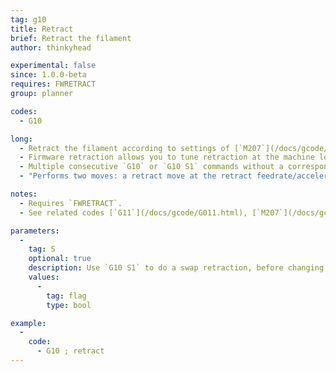 ```yaml
---
tag: g10
title: Retract
brief: Retract the filament
author: thinkyhead

experimental: false
since: 1.0.0-beta
requires: FWRETRACT
group: planner

codes:
  - G10

long: 
  - Retract the filament according to settings of [`M207`](/docs/gcode/M207.html).
  - Firmware retraction allows you to tune retraction at the machine level and can significantly reduce the size of G-code files.
  - Multiple consecutive `G10` or `G10 S1` commands without a corresponding `G11` or `G11 S1` will be ignored.
  - "Performs two moves: a retract move at the retract feedrate/acceleration, and an optional Z lift at the maximum Z feedrate (travel acceleration)."

notes:
  - Requires `FWRETRACT`.
  - See related codes [`G11`](/docs/gcode/G011.html), [`M207`](/docs/gcode/M207.html), [`M208`](/docs/gcode/M208.html), and [`M209`](/docs/gcode/M209.html).

parameters:
  -
    tag: S
    optional: true
    description: Use `G10 S1` to do a swap retraction, before changing extruders. The subsequent `G11` (after tool change) will do a swap recover. (Requires `EXTRUDERS` > 1)
    values:
      -
        tag: flag
        type: bool

example:
  -
    code:
      - G10 ; retract
---
```


